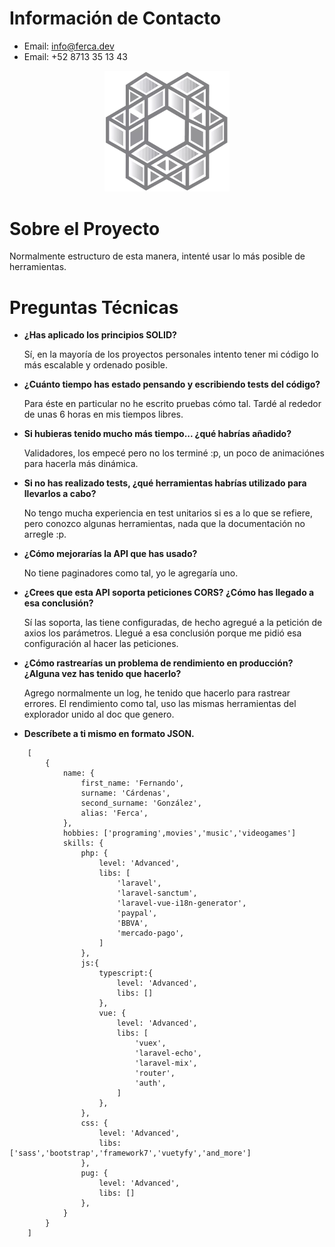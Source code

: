 # Información de Contacto
* Email: info@ferca.dev
* Email: +52 8713 35 13 43
<p align="center">
  <img width="200" src="src/assets/logo.webp" />
</p>

# Sobre el Proyecto
Normalmente estructuro de esta manera, intenté usar lo más posible de herramientas.

# Preguntas Técnicas
* **¿Has aplicado los principios SOLID?**
   
  Sí, en la mayoría de los proyectos personales intento tener mi código lo más escalable y ordenado posible.


* **¿Cuánto tiempo has estado pensando y escribiendo tests del código?** 
    
  Para éste en particular no he escrito pruebas cómo tal. Tardé al rededor de unas 6 horas en mis tiempos libres.


* **Si hubieras tenido mucho más tiempo... ¿qué habrías añadido?** 
    
    Validadores, los empecé pero no los terminé :p, un poco de animaciónes para hacerla más dinámica.


* **Si no has realizado tests, ¿qué herramientas habrías utilizado para llevarlos a cabo?**

    No tengo mucha experiencia en test unitarios si es a lo que se refiere, pero conozco algunas herramientas, nada que la documentación no arregle :p.    


* **¿Cómo mejorarías la API que has usado?**

    No tiene paginadores como tal, yo le agregaría uno.


* **¿Crees que esta API soporta peticiones CORS? ¿Cómo has llegado a esa conclusión?**

    Sí las soporta, las tiene configuradas, de hecho agregué a la petición de axios los parámetros. 
    Llegué a esa conclusión porque me pidió esa configuración al hacer las peticiones.



* **¿Cómo rastrearías un problema de rendimiento en producción? ¿Alguna vez has tenido que hacerlo?**

    Agrego normalmente un log, he tenido que hacerlo para rastrear errores. El rendimiento como tal, uso las mismas herramientas del explorador unido al doc que genero.


* **Descríbete a ti mismo en formato JSON.**
```
    [
        {
            name: {
                first_name: 'Fernando',
                surname: 'Cárdenas',
                second_surname: 'González',
                alias: 'Ferca',
            },
            hobbies: ['programing',movies','music','videogames']
            skills: {
                php: {
                    level: 'Advanced',
                    libs: [
                        'laravel', 
                        'laravel-sanctum',
                        'laravel-vue-i18n-generator',
                        'paypal',
                        'BBVA',
                        'mercado-pago',
                    ] 
                },
                js:{
                    typescript:{
                        level: 'Advanced',
                        libs: [] 
                    },
                    vue: {
                        level: 'Advanced',
                        libs: [
                            'vuex', 
                            'laravel-echo',
                            'laravel-mix',
                            'router',
                            'auth',
                        ] 
                    },
                },
                css: {
                    level: 'Advanced',
                    libs: ['sass','bootstrap','framework7','vuetyfy','and_more'] 
                },
                pug: {
                    level: 'Advanced',
                    libs: [] 
                },
            }
        }
    ]
```
